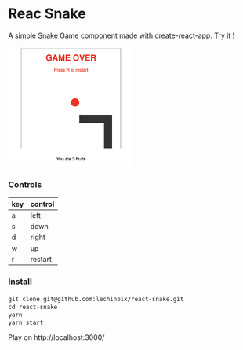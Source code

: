# Reac Snake

A simple Snake Game component made with create-react-app. [Try it !](https://lechinoix.github.io/react-snake/)

![Simple snake](./screenshot.png)

### Controls

key | control
--- | ---
a | left
s | down
d | right
w | up
r | restart

### Install

```
git clone git@github.com:lechinoix/react-snake.git
cd react-snake
yarn
yarn start
```

Play on http://localhost:3000/
